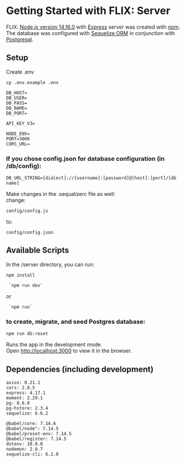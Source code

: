 # Getting Started with FLIX: Server

FLIX: [Node.js version 14.16.0](https://nodejs.org/en/docs/) with [Express](https://expressjs.com/en/starter/installing.html) server was created with [npm](https://docs.npmjs.com/cli/v7/commands/npm-init). The database was configured with [Sequelize ORM](https://sequelize.org/) in conjunction with [Postgresql](https://www.postgresql.org/docs/).

## Setup

Create .env

```
cp .env.example .env
```

```
DB_HOST=
DB_USER=
DB_PASS=
DB_NAME=
DB_PORT=

API_KEY_V3=

NODE_ENV=
PORT=3000
CORS_URL=
```

### If you chose config.json for database configuration (in /db/config):

```
DB_URL_STRING=[dialect]://[username]:[password]@[host]:[port]/[db name]
```

Make changes in the .sequalizerc file as well:\
change:

```
config/config.js
```

to:

```
config/config.json
```

## Available Scripts

In the /server directory, you can run:

```
npm install
```

```
 `npm run dev`
```

or

```
 `npm run`
```

### to create, migrate, and seed Postgres database:

```
npm run db:reset
```

Runs the app in the development mode.\
Open [http://localhost:3000](http://localhost:3000) to view it in the browser.

## Dependencies (including development)

    axios: 0.21.1
    cors: 2.8.5
    express: 4.17.1
    moment: 2.29.1
    pg: 8.6.0
    pg-hstore: 2.3.4
    sequelize: 6.6.2

    @babel/core: 7.14.6
    @babel/node": 7.14.5
    @babel/preset-env: 7.14.5
    @babel/register: 7.14.5
    dotenv: 10.0.0
    nodemon: 2.0.7
    sequelize-cli: 6.2.0
